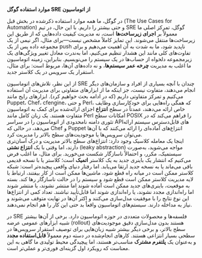 **موارد استفاده گوگل SRE از اتوماسیون**

در گوگل، ما همه موارد استفاده ذکرشده در بخش قبل (The Use Cases for Automation) و حتی بیشتر را داریم. با این حال، در تیم SRE گوگل، تمرکز اصلی ما معمولاً بر **اجرای زیرساخت‌ها** است، نه مدیریت کیفیت داده‌هایی که از طریق این زیرساخت‌ها منتقل می‌شوند. این تمایز کاملاً مشخص نیست—برای مثال، اگر نیمی از یک مجموعه داده پس از یک push ناپدید شود، ما به شدت به آن اهمیت می‌دهیم و برای تفاوت‌های کلی مانند این هشدار تنظیم می‌کنیم، اما به‌ندرت معادل تغییر ویژگی‌های یک زیرمجموعه دلخواه از حساب‌ها در یک سیستم را می‌نویسیم. بنابراین، زمینه اتوماسیون ما اغلب به مدیریت **چرخه عمر سیستم‌ها**، و نه داده‌های آن‌ها، مربوط است: برای مثال، استقرار یک سرویس در یک کلاستر جدید.

از این نظر، تلاش‌های اتوماسیون SRE چندان با آنچه بسیاری از افراد و سازمان‌های دیگر انجام می‌دهند، متفاوت نیست، جز اینکه ما از ابزارهای متفاوتی برای مدیریت آن استفاده می‌کنیم و تمرکز متفاوتی داریم (که در ادامه بحث خواهیم کرد). ابزارهای رایج مانند Puppet، Chef، cfengine، و حتی Perl، که همگی راه‌هایی برای خودکارسازی وظایف خاص ارائه می‌دهند، عمدتاً در سطح **انتزاع** اجزای ارائه‌شده برای کمک به اتوماسیون متفاوت هستند. یک زبان کامل مانند Perl امکانات سطح POSIX را فراهم می‌کند که در تئوری دامنه نامحدودی از اتوماسیون را در سراسر APIهای قابل‌دسترس سیستم ارائه می‌دهد، در حالی که Chef و Puppet انتزاع‌های آماده‌ای را ارائه می‌کنند که با آن‌ها می‌توان سرویس‌ها یا موجودیت‌های سطح بالاتر را مدیریت کرد.  
اینجا یک معامله کلاسیک وجود دارد: انتزاع‌های سطح بالاتر مدیریت و درک آسان‌تری دارند، اما وقتی با یک **انتزاع نشتی** (leaky abstraction) مواجه می‌شوید، به‌صورت سیستمیک، مکرر، و احتمالاً ناسازگار شکست می‌خورید. برای مثال، ما اغلب فرض می‌کنیم که انتشار یک باینری جدید به یک کلاستر **اتمیک** است؛ کلاستر یا با نسخه قدیمی باقی می‌ماند یا به نسخه جدید ارتقا می‌یابد. اما رفتار دنیای واقعی پیچیده‌تر است: شبکه کلاستر ممکن است در میانه راه قطع شود، ماشین‌ها ممکن است از کار بیفتند، ارتباط با لایه مدیریت کلاستر ممکن است قطع شود و سیستم را در حالت ناسازگار رها کند. بسته به موقعیت، باینری‌های جدید ممکن است آماده شوند اما منتشر نشوند، یا منتشر شوند اما راه‌اندازی مجدد نشوند، یا راه‌اندازی شوند اما قابل‌تأیید نباشند. تعداد کمی از انتزاع‌ها این نوع نتایج را با موفقیت مدل‌سازی می‌کنند و اکثر آن‌ها در نهایت متوقف می‌شوند و نیاز به مداخله دارند. سیستم‌های اتوماسیون واقعاً بد حتی این کار را هم انجام نمی‌دهند.

در SRE فلسفه‌ها و محصولات متعددی در حوزه اتوماسیون دارد. برخی از آن‌ها بیشتر شبیه ابزارهای عمومی عرضه (rollout) هستند بدون مدل‌سازی دقیق موجودیت‌های سطح بالاتر، و برخی دیگر بیشتر شبیه زبان‌هایی برای توصیف استقرار سرویس‌ها در سطحی بسیار انتزاعی هستند. کارهای انجام‌شده در دسته دوم معمولاً **قابل‌استفاده مجدد** و به‌عنوان یک **پلتفرم مشترک** مناسب‌تر هستند، اما پیچیدگی محیط تولیدی ما گاهی به این معناست که رویکرد اول گزینه‌ای فوری‌تر و عملی‌تر است.